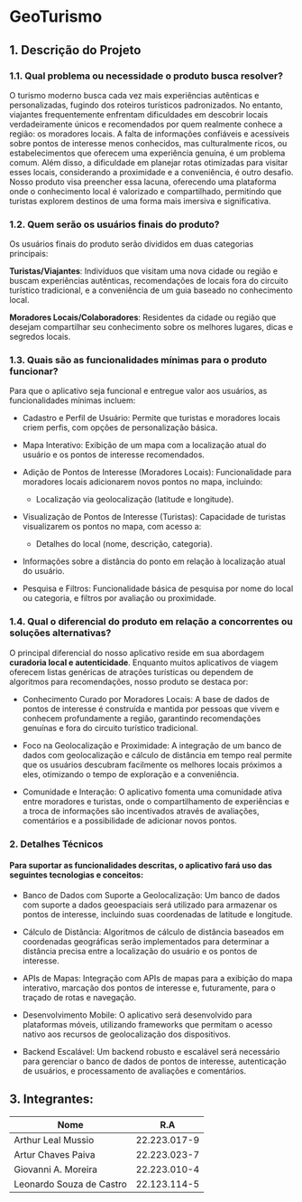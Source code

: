 # GeoTurismo

## 1. Descrição do Projeto

### 1.1. Qual problema ou necessidade o produto busca resolver?

O turismo moderno busca cada vez mais experiências autênticas e personalizadas, fugindo dos roteiros turísticos padronizados. No entanto, viajantes frequentemente enfrentam dificuldades em descobrir locais verdadeiramente únicos e recomendados por quem realmente conhece a região: os moradores locais. A falta de informações confiáveis e acessíveis sobre pontos de interesse menos conhecidos, mas culturalmente ricos, ou estabelecimentos que oferecem uma experiência genuína, é um problema comum. Além disso, a dificuldade em planejar rotas otimizadas para visitar esses locais, considerando a proximidade e a conveniência, é outro desafio. Nosso produto visa preencher essa lacuna, oferecendo uma plataforma onde o conhecimento local é valorizado e compartilhado, permitindo que turistas explorem destinos de uma forma mais imersiva e significativa.

### 1.2. Quem serão os usuários finais do produto?

Os usuários finais do produto serão divididos em duas categorias principais:

**Turistas/Viajantes**: Indivíduos que visitam uma nova cidade ou região e buscam experiências autênticas, recomendações de locais fora do circuito turístico tradicional, e a conveniência de um guia baseado no conhecimento local.

**Moradores Locais/Colaboradores**: Residentes da cidade ou região que desejam compartilhar seu conhecimento sobre os melhores lugares, dicas e segredos locais.

### 1.3. Quais são as funcionalidades mínimas para o produto funcionar?

Para que o aplicativo seja funcional e entregue valor aos usuários, as funcionalidades mínimas incluem:

  * Cadastro e Perfil de Usuário: Permite que turistas e moradores locais criem perfis, com opções de personalização básica.

  * Mapa Interativo: Exibição de um mapa com a localização atual do usuário e os pontos de interesse recomendados.

  * Adição de Pontos de Interesse (Moradores Locais): Funcionalidade para moradores locais adicionarem novos pontos no mapa, incluindo:

    * Localização via geolocalização (latitude e longitude).

  * Visualização de Pontos de Interesse (Turistas): Capacidade de turistas visualizarem os pontos no mapa, com acesso a:

    * Detalhes do local (nome, descrição, categoria).
    
  * Informações sobre a distância do ponto em relação à localização atual do usuário.

  * Pesquisa e Filtros: Funcionalidade básica de pesquisa por nome do local ou categoria, e filtros por avaliação ou proximidade.

### 1.4. Qual o diferencial do produto em relação a concorrentes ou soluções alternativas?

O principal diferencial do nosso aplicativo reside em sua abordagem **curadoria local e autenticidade**. Enquanto muitos aplicativos de viagem oferecem listas genéricas de atrações turísticas ou dependem de algoritmos para recomendações, nosso produto se destaca por:

  * Conhecimento Curado por Moradores Locais: A base de dados de pontos de interesse é construída e mantida por pessoas que vivem e conhecem profundamente a região, garantindo recomendações genuínas e fora do circuito turístico tradicional.

  * Foco na Geolocalização e Proximidade: A integração de um banco de dados com geolocalização e cálculo de distância em tempo real permite que os usuários descubram facilmente os melhores locais próximos a eles, otimizando o tempo de exploração e a conveniência.

  * Comunidade e Interação: O aplicativo fomenta uma comunidade ativa entre moradores e turistas, onde o compartilhamento de experiências e a troca de informações são incentivados através de avaliações, comentários e a possibilidade de adicionar novos pontos.

### 2. Detalhes Técnicos

#### Para suportar as funcionalidades descritas, o aplicativo fará uso das seguintes tecnologias e conceitos:

  * Banco de Dados com Suporte a Geolocalização: Um banco de dados com suporte a dados geoespaciais será utilizado para armazenar os pontos de interesse, incluindo suas coordenadas de latitude e longitude.

  * Cálculo de Distância: Algoritmos de cálculo de distância baseados em coordenadas geográficas serão implementados para determinar a distância precisa entre a localização do usuário e os pontos de interesse.

  * APIs de Mapas: Integração com APIs de mapas para a exibição do mapa interativo, marcação dos pontos de interesse e, futuramente, para o traçado de rotas e navegação.

  * Desenvolvimento Mobile: O aplicativo será desenvolvido para plataformas móveis, utilizando frameworks que permitam o acesso nativo aos recursos de geolocalização dos dispositivos.

  * Backend Escalável: Um backend robusto e escalável será necessário para gerenciar o banco de dados de pontos de interesse, autenticação de usuários, e processamento de avaliações e comentários.

## 3. Integrantes: 


| Nome  | R.A |
| ------------- | ------------- |
| Arthur Leal Mussio  | 22.223.017-9   |
| Artur Chaves Paiva  | 22.223.023-7   |
| Giovanni A. Moreira  | 22.223.010-4  |
| Leonardo Souza de Castro  | 22.123.114-5  |
